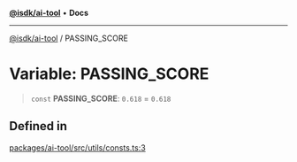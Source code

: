 [**@isdk/ai-tool**](../README.md) • **Docs**

***

[@isdk/ai-tool](../globals.md) / PASSING\_SCORE

# Variable: PASSING\_SCORE

> `const` **PASSING\_SCORE**: `0.618` = `0.618`

## Defined in

[packages/ai-tool/src/utils/consts.ts:3](https://github.com/isdk/ai-tool.js/blob/fe6b47f429fb128627d2210e367fa914b891d314/src/utils/consts.ts#L3)

